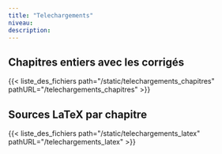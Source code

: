 ```yaml
---
title: "Telechargements"
niveau:
description:
---
```


## Chapitres entiers avec les corrigés

{{< liste_des_fichiers path="/static/telechargements_chapitres" pathURL="/telechargements_chapitres" >}}

## Sources LaTeX par chapitre

{{< liste_des_fichiers path="/static/telechargements_latex" pathURL="/telechargements_latex" >}}



